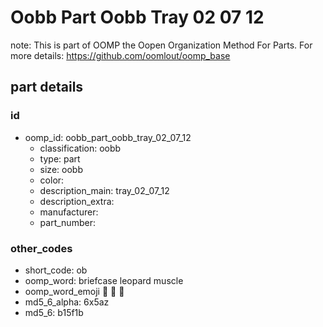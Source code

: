 # Oobb Part Oobb Tray 02 07 12  

note: This is part of OOMP the Oopen Organization Method For Parts. For more details: https://github.com/oomlout/oomp_base

##  part details





### id
* oomp_id: oobb_part_oobb_tray_02_07_12
  * classification: oobb
  * type: part
  * size: oobb
  * color: 
  * description_main: tray_02_07_12
  * description_extra: 
  * manufacturer: 
  * part_number: 

### other_codes
* short_code: ob
* oomp_word: briefcase leopard muscle
* oomp_word_emoji :briefcase: :leopard: :muscle:
* md5_6_alpha: 6x5az
* md5_6: b15f1b